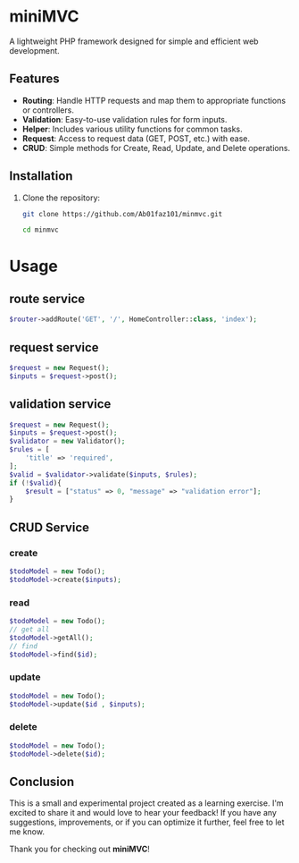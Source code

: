 # miniMVC

A lightweight PHP framework designed for simple and efficient web development.

## Features

- **Routing**: Handle HTTP requests and map them to appropriate functions or controllers.
- **Validation**: Easy-to-use validation rules for form inputs.
- **Helper**: Includes various utility functions for common tasks.
- **Request**: Access to request data (GET, POST, etc.) with ease.
- **CRUD**: Simple methods for Create, Read, Update, and Delete operations.

## Installation

1. Clone the repository:
   ```bash
   git clone https://github.com/Ab01faz101/minmvc.git
   ```
   ```bash
   cd minmvc
   ```

# Usage

## route service

```php
$router->addRoute('GET', '/', HomeController::class, 'index');
```
## request service
```php
$request = new Request();
$inputs = $request->post();
```
## validation service

```php
$request = new Request();
$inputs = $request->post();
$validator = new Validator();
$rules = [
    'title' => 'required',
];
$valid = $validator->validate($inputs, $rules);
if (!$valid){
    $result = ["status" => 0, "message" => "validation error"];
}
```

## CRUD Service


### create
```php
$todoModel = new Todo();
$todoModel->create($inputs);
```

### read
```php
$todoModel = new Todo();
// get all
$todoModel->getAll();
// find
$todoModel->find($id);
```


### update
```php
$todoModel = new Todo();
$todoModel->update($id , $inputs);
```

### delete
```php
$todoModel = new Todo();
$todoModel->delete($id);
```

## Conclusion

This is a small and experimental project created as a learning exercise. I'm excited to share it and would love to hear your feedback! If you have any suggestions, improvements, or if you can optimize it further, feel free to let me know.

Thank you for checking out **miniMVC**!
